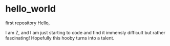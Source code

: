 # hello_world
first repository
Hello,

I am Z, and I am just starting to code and find it immensly difficult but rather fascinating! Hopefully this hooby turns into a talent.
